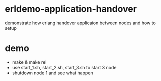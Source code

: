 erldemo-application-handover
============================

demonstrate how erlang handover applicaion between nodes and how to setup 

demo
=====

* make & make rel
* use start_1.sh, start_2.sh, start_3.sh to start 3 node
* shutdown node 1 and see what happen 
